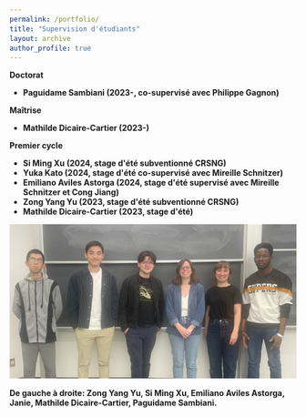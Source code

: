 ```yaml
---
permalink: /portfolio/
title: "Supervision d'étudiants"
layout: archive
author_profile: true
---
```



<b>Doctorat<b/>
* Paguidame Sambiani (2023-, co-supervisé avec Philippe Gagnon)

<b>Maîtrise<b/>
* Mathilde Dicaire-Cartier (2023-)

<b>Premier cycle<b/>
* Si Ming Xu (2024, stage d'été subventionné CRSNG)
* Yuka Kato (2024, stage d'été co-supervisé avec Mireille Schnitzer)
* Emiliano Aviles Astorga (2024, stage d'été supervisé avec Mireille Schnitzer et Cong Jiang)
* Zong Yang Yu (2023, stage d'été subventionné CRSNG)
* Mathilde Dicaire-Cartier (2023, stage d'été)


 <img src="/images/grouppic.jpg" width="600" />

De gauche à droite: Zong Yang Yu, Si Ming Xu, Emiliano Aviles Astorga, Janie, Mathilde Dicaire-Cartier, Paguidame Sambiani.
